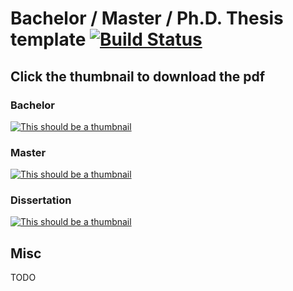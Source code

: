 # Bachelor / Master / Ph.D. Thesis template [![Build Status](https://github.com/ctu-mrs/thesis_template/workflows/CI/badge.svg)](https://github.com/ctu-mrs/thesis_template/actions)

## Click the thumbnail to download the pdf

### Bachelor

[![This should be a thumbnail](https://github.com/ctu-mrs/thesis_template/raw/gh-pages/bachelor_thumbnail.jpg)](https://github.com/ctu-mrs/thesis_template/raw/gh-pages/bachelor_thesis_template.pdf)

### Master

[![This should be a thumbnail](https://github.com/ctu-mrs/thesis_template/raw/gh-pages/master_thumbnail.jpg)](https://github.com/ctu-mrs/thesis_template/raw/gh-pages/master_thesis_template.pdf)

### Dissertation

[![This should be a thumbnail](https://github.com/ctu-mrs/thesis_template/raw/gh-pages/dissertation_thumbnail.jpg)](https://github.com/ctu-mrs/thesis_template/raw/gh-pages/dissertation_thesis_template.pdf)

## Misc

TODO
